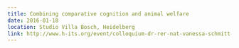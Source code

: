 ```yaml
---
title: Combining comparative cognition and animal welfare
date: 2016-01-18
location: Studio Villa Bosch, Heidelberg
link: http://www.h-its.org/event/colloquium-dr-rer-nat-vanessa-schmitt-tiergarten-heidelberg-cos-center-for-organismal-studies-heidelberg-university/
---
```

